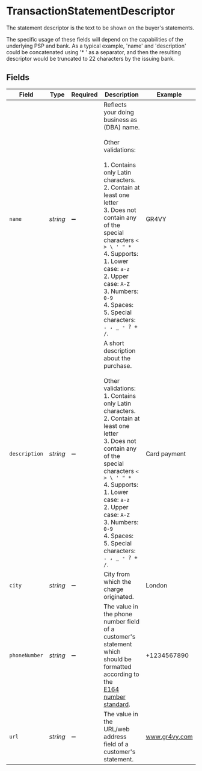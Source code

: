 # TransactionStatementDescriptor

The statement descriptor is the text to be shown on the buyer's statements.

The specific usage of these fields will depend on the capabilities of
the underlying PSP and bank. As a typical example, 'name' and
'description' could be concatenated using '* ' as a separator, and
then the resulting descriptor would be truncated to 22 characters by
the issuing bank.


## Fields

| Field                                                                                                                                                                                                                                                                                                                                        | Type                                                                                                                                                                                                                                                                                                                                         | Required                                                                                                                                                                                                                                                                                                                                     | Description                                                                                                                                                                                                                                                                                                                                  | Example                                                                                                                                                                                                                                                                                                                                      |
| -------------------------------------------------------------------------------------------------------------------------------------------------------------------------------------------------------------------------------------------------------------------------------------------------------------------------------------------- | -------------------------------------------------------------------------------------------------------------------------------------------------------------------------------------------------------------------------------------------------------------------------------------------------------------------------------------------- | -------------------------------------------------------------------------------------------------------------------------------------------------------------------------------------------------------------------------------------------------------------------------------------------------------------------------------------------- | -------------------------------------------------------------------------------------------------------------------------------------------------------------------------------------------------------------------------------------------------------------------------------------------------------------------------------------------- | -------------------------------------------------------------------------------------------------------------------------------------------------------------------------------------------------------------------------------------------------------------------------------------------------------------------------------------------- |
| `name`                                                                                                                                                                                                                                                                                                                                       | *string*                                                                                                                                                                                                                                                                                                                                     | :heavy_minus_sign:                                                                                                                                                                                                                                                                                                                           | Reflects your doing business as (DBA) name.<br/><br/>Other validations:<br/><br/>1. Contains only Latin characters.<br/>2. Contain at least one letter<br/>3. Does not contain any of the special characters `< > \ ' " *`<br/>4. Supports:<br/>  1. Lower case: `a-z`<br/>  2. Upper case: `A-Z`<br/>  3. Numbers: `0-9`<br/>  4. Spaces: ` `<br/>  5. Special characters: `. , _ - ? + /`. | GR4VY                                                                                                                                                                                                                                                                                                                                        |
| `description`                                                                                                                                                                                                                                                                                                                                | *string*                                                                                                                                                                                                                                                                                                                                     | :heavy_minus_sign:                                                                                                                                                                                                                                                                                                                           | A short description about the purchase.<br/><br/>Other validations:<br/>1. Contains only Latin characters.<br/>2. Contain at least one letter<br/>3. Does not contain any of the special characters `< > \ ' " *`<br/>4. Supports:<br/>  1. Lower case: `a-z`<br/>  2. Upper case: `A-Z`<br/>  3. Numbers: `0-9`<br/>  4. Spaces: ` `<br/>  5. Special characters: `. , _ - ? + /`. | Card payment                                                                                                                                                                                                                                                                                                                                 |
| `city`                                                                                                                                                                                                                                                                                                                                       | *string*                                                                                                                                                                                                                                                                                                                                     | :heavy_minus_sign:                                                                                                                                                                                                                                                                                                                           | City from which the charge originated.                                                                                                                                                                                                                                                                                                       | London                                                                                                                                                                                                                                                                                                                                       |
| `phoneNumber`                                                                                                                                                                                                                                                                                                                                | *string*                                                                                                                                                                                                                                                                                                                                     | :heavy_minus_sign:                                                                                                                                                                                                                                                                                                                           | The value in the phone number field of a customer's statement which<br/>should be formatted according to the<br/>[E164 number standard](https://www.twilio.com/docs/glossary/what-e164).                                                                                                                                                     | +1234567890                                                                                                                                                                                                                                                                                                                                  |
| `url`                                                                                                                                                                                                                                                                                                                                        | *string*                                                                                                                                                                                                                                                                                                                                     | :heavy_minus_sign:                                                                                                                                                                                                                                                                                                                           | The value in the URL/web address field of a customer's statement.                                                                                                                                                                                                                                                                            | www.gr4vy.com                                                                                                                                                                                                                                                                                                                                |